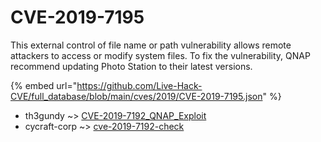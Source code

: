 # CVE-2019-7195

This external control of file name or path vulnerability allows remote attackers to access or modify system files. To fix the vulnerability, QNAP recommend updating Photo Station to their latest versions.

{% embed url="https://github.com/Live-Hack-CVE/full_database/blob/main/cves/2019/CVE-2019-7195.json" %}


* th3gundy ~> [CVE-2019-7192_QNAP_Exploit](https://www.alice-snow.ru/2019/database/cve-2019-7195/cve-2019-7192_qnap_exploit-th3gundy)
* cycraft-corp ~> [cve-2019-7192-check](https://www.alice-snow.ru/2019/database/cve-2019-7195/cve-2019-7192-check-cycraft-corp)